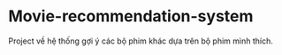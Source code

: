 # Movie-recommendation-system
Project về hệ thống gợi ý các bộ phim khác dựa trên bộ phim mình thích.
